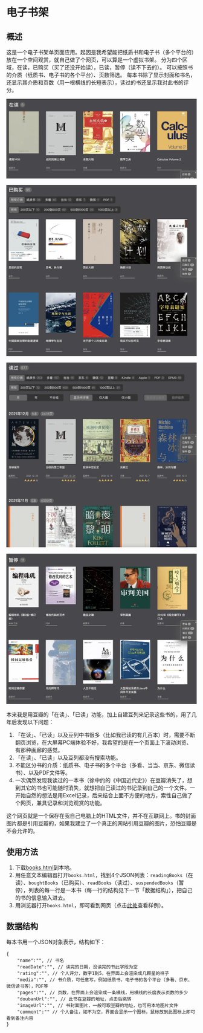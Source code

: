 # 电子书架
## 概述
这是一个电子书架单页面应用。起因是我希望能把纸质书和电子书（多个平台的）放在一个空间观赏，就自己做了个网页，可以算是一个虚拟书架。
分为四个区域，在读，已购买（买了还没开始读），已读，暂停（读不下去的）。
可以按照书的介质（纸质书、电子书的各个平台）、页数筛选。
每本书除了显示封面和书名，还显示其介质和页数（用一根横线的长短表示），读过的书还显示我对此书的评分。

![](images/screenshot-0.JPG)

![](images/screenshot-1.JPG)

![](images/screenshot-2.JPG)

![](images/screenshot-3.JPG)

本来我是用豆瓣的「在读」、「已读」功能，加上自建豆列来记录这些书的，用了几年后发现以下问题：
1. 「在读」、「已读」以及豆列中书很多（比如我已读的有几百本）时，需要不断翻页浏览，在大屏幕PC端体验不好，我希望的是在一个页面上下滚动浏览、有那种画廊的感觉。
2. 「在读」、「已读」以及豆列都没有搜索功能。
3. 不能区分书的介质：纸质书、电子书的多个平台（多看、当当、京东、微信读书）、以及PDF文件等。
4. 一次偶然发现我读过的一本书（徐中约的《中国近代史》）在豆瓣消失了，想到其它的书也可能随时消失，就想把自己读过的书记录到自己的一个文件。一开始自然的想法是用Excel记录，后来结合上面不方便的地方，索性自己做了个网页，兼具记录和浏览观赏的功能。

这个网页就是一个保存在我自己电脑上的HTML文件，并不在互联网上。书的封面图片都是引用豆瓣的，如果我建立了一个真正的网站引用豆瓣的图片，恐怕豆瓣是不会允许的。

## 使用方法
1. 下载[books.html](books.html)到本地。
2. 用任意文本编辑器打开`books.html`，找到4个JSON列表：`readingBooks`（在读）、`boughtBooks`（已购买）、`readBooks`（读过）、`suspendedBooks`（暂停），列表的每一行是一本书（每一行的结构见下一节「数据结构」），把自己的书的信息输入进去。
3. 用浏览器打开`books.html`，即可看到网页（点击[此处](https://liqi4096.github.io/books/books.html)查看样例）。

## 数据结构
每本书用一个JSON对象表示，结构如下：
```
{
    "name":"", // 书名
    "readDate":"", // 读完的日期，没读完的书此字段为空
    "rating":"", // 个人评分，数字1到5，在界面上会渲染成几颗星的样子
    "media":"", // 书介质，可任意写，例如纸质书，电子书的各个平台（多看、京东、微信读书等），PDF等
    "pages":"", // 页数，在界面上会渲染成一条横线，用横线的长度表示页数的多少
    "doubanUrl":"", // 此书在豆瓣的地址，点击后跳转
    "imageUrl":"", // 书封面图片，一般可取豆瓣的地址，也可用本地图片文件
    "comment":"" // 个人备注，如不为空，界面会显示一个图标，鼠标放到此图标上即可看到备注内容
}
```
